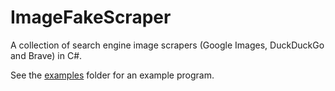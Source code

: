 # ImageFakeScraper

A collection of search engine image scrapers (Google Images, DuckDuckGo and Brave) in C#.

See the [examples](examples) folder for an example program.

